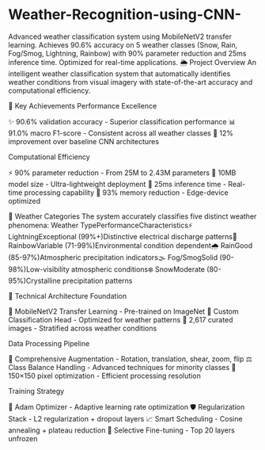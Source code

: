 # Weather-Recognition-using-CNN-
Advanced weather classification system using MobileNetV2 transfer learning. Achieves 90.6% accuracy on 5 weather classes (Snow, Rain, Fog/Smog, Lightning, Rainbow) with 90% parameter reduction and 25ms inference time. Optimized for real-time applications.
🌦️ Project Overview
An intelligent weather classification system that automatically identifies weather conditions from visual imagery with state-of-the-art accuracy and computational efficiency.

🎯 Key Achievements
Performance Excellence

✨ 90.6% validation accuracy - Superior classification performance
📊 91.0% macro F1-score - Consistent across all weather classes
🚀 12% improvement over baseline CNN architectures

Computational Efficiency

⚡ 90% parameter reduction - From 25M to 2.43M parameters
💾 10MB model size - Ultra-lightweight deployment
🏃 25ms inference time - Real-time processing capability
🔋 93% memory reduction - Edge-device optimized


🌈 Weather Categories
The system accurately classifies five distinct weather phenomena:
Weather TypePerformanceCharacteristics⚡ LightningExceptional (99%+)Distinctive electrical discharge patterns🌈 RainbowVariable (71-99%)Environmental condition dependent🌧️ RainGood (85-97%)Atmospheric precipitation indicators🌫️ Fog/SmogSolid (90-98%)Low-visibility atmospheric conditions❄️ SnowModerate (80-95%)Crystalline precipitation patterns

🔬 Technical Architecture
Foundation

🧠 MobileNetV2 Transfer Learning - Pre-trained on ImageNet
🎨 Custom Classification Head - Optimized for weather patterns
📸 2,617 curated images - Stratified across weather conditions

Data Processing Pipeline

🔄 Comprehensive Augmentation - Rotation, translation, shear, zoom, flip
⚖️ Class Balance Handling - Advanced techniques for minority classes
📐 150×150 pixel optimization - Efficient processing resolution

Training Strategy

🎯 Adam Optimizer - Adaptive learning rate optimization
🛡️ Regularization Stack - L2 regularization + dropout layers
📈 Smart Scheduling - Cosine annealing + plateau reduction
🔧 Selective Fine-tuning - Top 20 layers unfrozen


